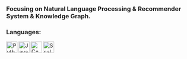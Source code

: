 
### Focusing on Natural Language Processing & Recommender System & Knowledge Graph.

### Languages:

<img align="left" alt="Python" width="30px" src="https://img.icons8.com/color/48/000000/python.png" />
<img align="left" alt="Java" width="30px" src="https://img.icons8.com/color/50/000000/java-coffee-cup-logo.png" />
<img align="left" alt="C++" width="30px" src="https://img.icons8.com/color/48/000000/c-plus-plus-logo.png" />
<img align="left" alt="Scala" width="30px" src="https://img.icons8.com/dusk/50/000000/scala.png" />

<br />

